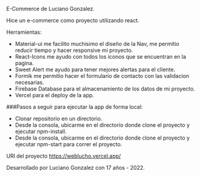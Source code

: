 E-Commerce de Luciano Gonzalez.

Hice un e-commerce como proyecto utilizando react.

Herramientas:
- Material-ui me facilito muchisimo el diseño de la Nav, me permitio reducir tiempo y hacer responsive mi proyecto.
- React-Icons me ayudo con todos los iconos que se encuentran en la pagina.
- Sweet Alert me ayudo para tener mejores alertas para el cliente.
- Formik me permitio hacer el formulario de contacto con las validacion necesarias.
- Firebase Database para el almacenamiento de los datos de mi proyecto.
- Vercel para el deploy de la app.

###Pasos a seguir para ejecutar la app de forma local:
- Clonar repositorio en un directorio.
- Desde la consola, ubicarme en el directorio donde clone el proyecto y ejecutar npm-install.
- Desde la consola, ubicarme en el directorio donde clone el proyecto y ejecutar npm-start para correr el proyecto.
  
URl del proyecto https://weblucho.vercel.app/

Desarrollado por Luciano Gonzalez con 17 años - 2022.